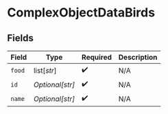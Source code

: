 # ComplexObjectDataBirds


## Fields

| Field              | Type               | Required           | Description        |
| ------------------ | ------------------ | ------------------ | ------------------ |
| `food`             | list[*str*]        | :heavy_check_mark: | N/A                |
| `id`               | *Optional[str]*    | :heavy_check_mark: | N/A                |
| `name`             | *Optional[str]*    | :heavy_check_mark: | N/A                |